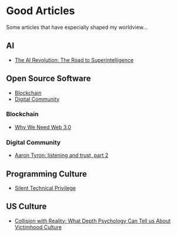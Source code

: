# Good Articles

Some articles that have especially shaped my worldview...

## AI

* [The AI Revolution: The Road to Superintelligence](https://waitbutwhy.com/2015/01/artificial-intelligence-revolution-1.html)

## Open Source Software

* [Blockchain](#blockchain)
* [Digital Community](#community)

### Blockchain <a name="blockchain"></a>

* [Why We Need Web 3.0](https://medium.com/@gavofyork/why-we-need-web-3-0-5da4f2bf95ab)

### Digital Community <a name="community"></a>

* [Aaron Tyron: listening and trust, part 2](http://aturon.github.io/2018/06/02/listening-part-2/)

## Programming Culture

* [Silent Technical Privilege](http://pgbovine.net/tech-privilege.htm)

## US Culture

* [Collision with Reality: What Depth Psychology Can Tell us About Victimhood Culture](https://quillette.com/2017/12/27/collision-reality-depth-psychology-can-tell-us-victimhood-culture/)
<!-- * [UCDavis False Accusation](https://reason.com/blog/2018/10/09/uc-davis-title-ix-me-too-sex-hook-up) -->

